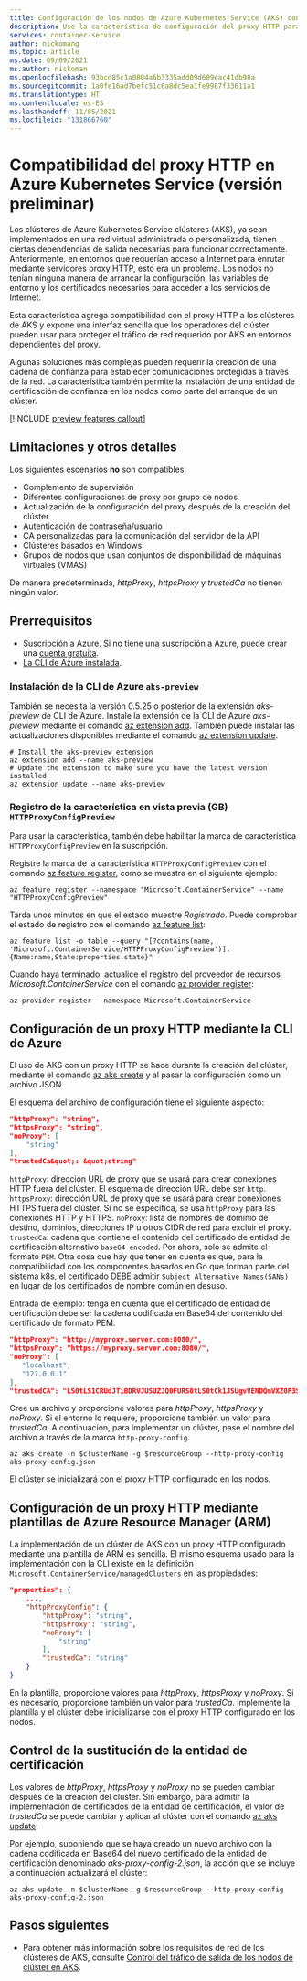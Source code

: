 ```yaml
---
title: Configuración de los nodos de Azure Kubernetes Service (AKS) con un proxy HTTP
description: Use la característica de configuración del proxy HTTP para los nodos de Azure Kubernetes Service (AKS).
services: container-service
author: nickomang
ms.topic: article
ms.date: 09/09/2021
ms.author: nickoman
ms.openlocfilehash: 93bcd85c1a0804a6b3335add09d609eac41db98a
ms.sourcegitcommit: 1a0fe16ad7befc51c6a8dc5ea1fe9987f33611a1
ms.translationtype: HT
ms.contentlocale: es-ES
ms.lasthandoff: 11/05/2021
ms.locfileid: "131866760"
---
```

# <a name="http-proxy-support-in-azure-kubernetes-service-preview"></a>Compatibilidad del proxy HTTP en Azure Kubernetes Service (versión preliminar)

Los clústeres de Azure Kubernetes Service clústeres (AKS), ya sean implementados en una red virtual administrada o personalizada, tienen ciertas dependencias de salida necesarias para funcionar correctamente. Anteriormente, en entornos que requerían acceso a Internet para enrutar mediante servidores proxy HTTP, esto era un problema. Los nodos no tenían ninguna manera de arrancar la configuración, las variables de entorno y los certificados necesarios para acceder a los servicios de Internet.

Esta característica agrega compatibilidad con el proxy HTTP a los clústeres de AKS y expone una interfaz sencilla que los operadores del clúster pueden usar para proteger el tráfico de red requerido por AKS en entornos dependientes del proxy.

Algunas soluciones más complejas pueden requerir la creación de una cadena de confianza para establecer comunicaciones protegidas a través de la red. La característica también permite la instalación de una entidad de certificación de confianza en los nodos como parte del arranque de un clúster.

[!INCLUDE [preview features callout](./includes/preview/preview-callout.md)]

## <a name="limitations-and-other-details"></a>Limitaciones y otros detalles

Los siguientes escenarios **no** son compatibles:
- Complemento de supervisión
- Diferentes configuraciones de proxy por grupo de nodos
- Actualización de la configuración del proxy después de la creación del clúster
- Autenticación de contraseña/usuario
- CA personalizadas para la comunicación del servidor de la API
- Clústeres basados en Windows
- Grupos de nodos que usan conjuntos de disponibilidad de máquinas virtuales (VMAS)

De manera predeterminada, *httpProxy*, *httpsProxy* y *trustedCa* no tienen ningún valor.

## <a name="prerequisites"></a>Prerrequisitos

* Suscripción a Azure. Si no tiene una suscripción a Azure, puede crear una [cuenta gratuita](https://azure.microsoft.com/free).
* [La CLI de Azure instalada](/cli/azure/install-azure-cli).

### <a name="install-the-aks-preview-azure-cli"></a>Instalación de la CLI de Azure `aks-preview`

También se necesita la versión 0.5.25 o posterior de la extensión *aks-preview* de CLI de Azure. Instale la extensión de la CLI de Azure *aks-preview* mediante el comando [az extension add][az-extension-add]. También puede instalar las actualizaciones disponibles mediante el comando [az extension update][az-extension-update].

```azurecli-interactive
# Install the aks-preview extension
az extension add --name aks-preview
# Update the extension to make sure you have the latest version installed
az extension update --name aks-preview
```

### <a name="register-the-httpproxyconfigpreview-preview-feature"></a>Registro de la característica en vista previa (GB) `HTTPProxyConfigPreview`

Para usar la característica, también debe habilitar la marca de característica `HTTPProxyConfigPreview` en la suscripción.

Registre la marca de la característica `HTTPProxyConfigPreview` con el comando [az feature register][az-feature-register], como se muestra en el siguiente ejemplo:

```azurecli-interactive
az feature register --namespace "Microsoft.ContainerService" --name "HTTPProxyConfigPreview"
```

Tarda unos minutos en que el estado muestre *Registrado*. Puede comprobar el estado de registro con el comando [az feature list][az-feature-list]:

```azurecli-interactive
az feature list -o table --query "[?contains(name, 'Microsoft.ContainerService/HTTPProxyConfigPreview')].{Name:name,State:properties.state}"
```

Cuando haya terminado, actualice el registro del proveedor de recursos *Microsoft.ContainerService* con el comando [az provider register][az-provider-register]:

```azurecli-interactive
az provider register --namespace Microsoft.ContainerService
```

## <a name="configuring-an-http-proxy-using-azure-cli"></a>Configuración de un proxy HTTP mediante la CLI de Azure 

El uso de AKS con un proxy HTTP se hace durante la creación del clúster, mediante el comando [az aks create][az-aks-create] y al pasar la configuración como un archivo JSON.

El esquema del archivo de configuración tiene el siguiente aspecto:

```json
"httpProxy": "string",
"httpsProxy": "string",
"noProxy": [
    "string"
],
"trustedCa&quot;: &quot;string"
```

`httpProxy`: dirección URL de proxy que se usará para crear conexiones HTTP fuera del clúster. El esquema de dirección URL debe ser `http`.
`httpsProxy`: dirección URL de proxy que se usará para crear conexiones HTTPS fuera del clúster. Si no se especifica, se usa `httpProxy` para las conexiones HTTP y HTTPS.
`noProxy`: lista de nombres de dominio de destino, dominios, direcciones IP u otros CIDR de red para excluir el proxy.
`trustedCa`: cadena que contiene el contenido del certificado de entidad de certificación alternativo `base64 encoded`. Por ahora, solo se admite el formato `PEM`. Otra cosa que hay que tener en cuenta es que, para la compatibilidad con los componentes basados en Go que forman parte del sistema k8s, el certificado DEBE admitir `Subject Alternative Names(SANs)` en lugar de los certificados de nombre común en desuso.

Entrada de ejemplo: tenga en cuenta que el certificado de entidad de certificación debe ser la cadena codificada en Base64 del contenido del certificado de formato PEM.

```json
"httpProxy": "http://myproxy.server.com:8080/", 
"httpsProxy": "https://myproxy.server.com:8080/", 
"noProxy": [
   "localhost",
   "127.0.0.1"
],
"trustedCA": "LS0tLS1CRUdJTiBDRVJUSUZJQ0FURS0tLS0tCk1JSUgvVENDQmVXZ0F3SUJB...b3Rpbk15RGszaWFyCkYxMFlscWNPbWVYMXVGbUtiZGkvWG9yR2xrQ29NRjNURHg4cm1wOURCaUIvCi0tLS0tRU5EIENFUlRJRklDQVRFLS0tLS0="
```

Cree un archivo y proporcione valores para *httpProxy*, *httpsProxy* y *noProxy*. Si el entorno lo requiere, proporcione también un valor para *trustedCa*. A continuación, para implementar un clúster, pase el nombre del archivo a través de la marca `http-proxy-config`.

```azurecli
az aks create -n $clusterName -g $resourceGroup --http-proxy-config aks-proxy-config.json
```

El clúster se inicializará con el proxy HTTP configurado en los nodos.

## <a name="configuring-an-http-proxy-using-azure-resource-manager-arm-templates"></a>Configuración de un proxy HTTP mediante plantillas de Azure Resource Manager (ARM)

La implementación de un clúster de AKS con un proxy HTTP configurado mediante una plantilla de ARM es sencilla. El mismo esquema usado para la implementación con la CLI existe en la definición `Microsoft.ContainerService/managedClusters` en las propiedades:

```json
"properties": {
    ...,
    "httpProxyConfig": {
        "httpProxy": "string",
        "httpsProxy": "string",
        "noProxy": [
            "string"
        ],
        "trustedCa": "string"
    }
}
```

En la plantilla, proporcione valores para *httpProxy*, *httpsProxy* y *noProxy*. Si es necesario, proporcione también un valor para *trustedCa*. Implemente la plantilla y el clúster debe inicializarse con el proxy HTTP configurado en los nodos.

## <a name="handling-ca-rollover"></a>Control de la sustitución de la entidad de certificación

Los valores de *httpProxy*, *httpsProxy* y *noProxy* no se pueden cambiar después de la creación del clúster. Sin embargo, para admitir la implementación de certificados de la entidad de certificación, el valor de *trustedCa* se puede cambiar y aplicar al clúster con el comando [az aks update][az-aks-update].

Por ejemplo, suponiendo que se haya creado un nuevo archivo con la cadena codificada en Base64 del nuevo certificado de la entidad de certificación denominado *aks-proxy-config-2.json*, la acción que se incluye a continuación actualizará el clúster:

```azurecli
az aks update -n $clusterName -g $resourceGroup --http-proxy-config aks-proxy-config-2.json
```

## <a name="next-steps"></a>Pasos siguientes
- Para obtener más información sobre los requisitos de red de los clústeres de AKS, consulte [Control del tráfico de salida de los nodos de clúster en AKS][aks-egress].


<!-- LINKS - internal -->
[aks-egress]: ./limit-egress-traffic.md
[az-aks-create]: /cli/azure/aks#az_aks_create
[az-aks-update]: /cli/azure/aks#az_aks_update
[az-feature-register]: /cli/azure/feature#az_feature_register
[az-feature-list]: /cli/azure/feature#az_feature_list
[az-provider-register]: /cli/azure/provider#az_provider_register
[az-extension-add]: /cli/azure/extension#az_extension_add
[az-extension-update]: /cli/azure/extension#az-extension-update
